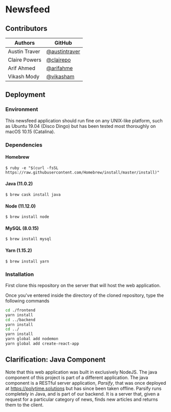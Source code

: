 # Newsfeed

## Contributors

Authors | GitHub|
-----------|-------|
|Austin Traver|[@austintraver](github.com/user/austintraver)|
|Claire Powers|[@clairepo](github.com/user/clairepo)|
|Arif Ahmed|[@arifahme](github.com/user/arifahme)|
|Vikash Mody|[@vikasham](github.com/user/vikasham)|

## Deployment

### Environment

This newsfeed application should run fine on any UNIX-like platform, such as Ubuntu 19.04 (Disco Dingo) but has been tested most thoroughly on macOS 10.15 (Catalina).

### Dependencies

#### Homebrew
`$ ruby -e "$(curl -fsSL https://raw.githubusercontent.com/Homebrew/install/master/install)"`

#### Java (11.0.2)
`$ brew cask install java`

#### Node (11.12.0)
`$ brew install node`

#### MySQL (8.0.15)
`$ brew install mysql`

#### Yarn (1.15.2)
`$ brew install yarn`

### Installation

First clone this repository on the server that will host the web application.

Once you've entered inside the directory of the cloned repository, type the following commands

```sh
cd ./frontend
yarn install
cd ../backend
yarn install
cd ../
yarn install
yarn global add nodemon
yarn global add create-react-app
```

## Clarification: Java Component

Note that this web application was built in exclusively NodeJS. The java component of this project is part of a different application. The java component is a RESTful server application, *Parsify*, that was once deployed at https://polytime.solutions but has since been taken offline. Parsify runs completely in Java, and is part of our backend. It is a server that, given a request for a particular category of news, finds new articles and returns them to the client.

